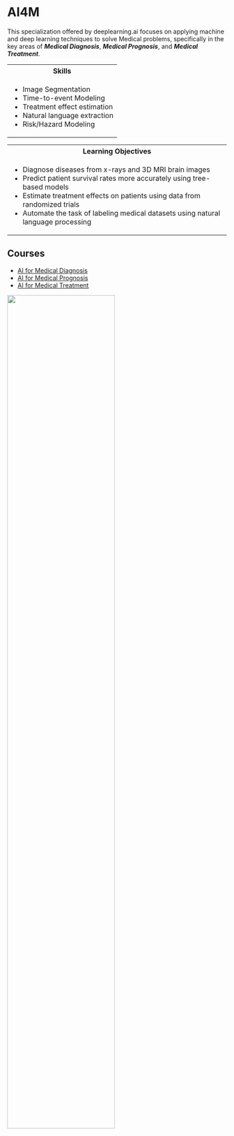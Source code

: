 # AI4M
This specialization offered by deeplearning.ai focuses on applying machine and deep learning techniques to solve Medical problems, specifically in the key areas of ***Medical Diagnosis***, ***Medical Prognosis***, and ***Medical Treatment***.
<br>

<table style="align: left">
<th>
  <b style="text-align:center">Skills</b>
</th>
<tr>
  <td>
    <ul>
      <li>Image Segmentation</li>
      <li>Time-to-event Modeling</li> 
      <li>Treatment effect estimation</li> 
      <li>Natural language extraction</li> 
      <li>Risk/Hazard Modeling</li>
    </ul> 
  </td>
</tr>
</table>

<table style="align: left">
<th>
  <b style="text-align:center">Learning Objectives</b>
</th>
<tr>
  <td>
    <ul>
    <li>Diagnose diseases from x-rays and 3D MRI brain images</li> 
    <li>Predict patient survival rates more accurately using tree-based models</li>  
    <li>Estimate treatment effects on patients using data from randomized trials</li> 
    <li>Automate the task of labeling medical datasets using natural language processing</li>
    </ul>
  </td>
</tr>
</table>

## Courses

- [AI for Medical Diagnosis](https://github.com/codeamt/AI4M/blob/master/AI%20for%20Medical%20Diagnosis/README.md)
- [AI for Medical Prognosis](https://github.com/codeamt/AI4M/blob/master/AI%20for%20Medical%20Prognosis%20/README.md)
- [AI for Medical Treatment](https://github.com/codeamt/AI4M/blob/master/AI%20for%20Medical%20Treatment/README.md) 

<img src="https://drive.google.com/uc?export=view&id=1v9Gyx6FJBiCjHWmODDtKMY8OPAhcYEzB" width="70%" />
